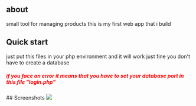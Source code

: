 ## about
small tool for managing products this is my first web app that i build
 
## Quick start 
just put this files in your php environment and it will work just fine you don't have to create a database
<h5 style="color:#ff0000"> if you face an error it means that you have to set your database port in this file "login.php"</h5>
## Screenshots 
<img src="screenshots/screenshot1.PNG>
<img src="screenshots/screenshot2.PNG>
<img src="screenshots/screenshot3.PNG>
